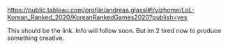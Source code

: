https://public.tableau.com/profile/andreas.glassl#!/vizhome/LoL-Korean_Ranked_2020/KoreanRankedGames2020?publish=yes



This should be the link. Info will follow soon. But im 2 tired now to produce something creative.